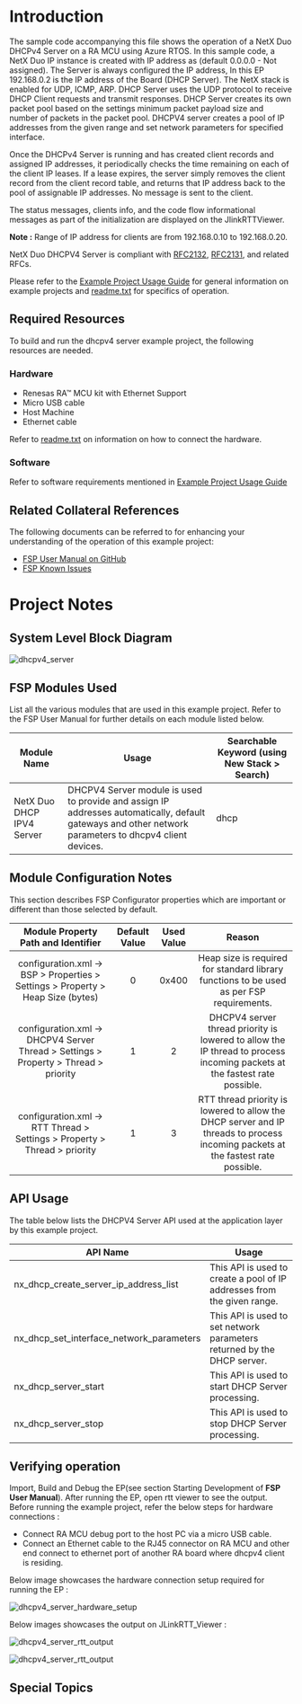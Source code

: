 # Introduction #

The sample code accompanying this file shows the operation of a NetX Duo DHCPv4 Server on a RA MCU using Azure RTOS. 
In this sample code, a NetX Duo IP instance is created with IP address as (default 0.0.0.0 - Not assigned).
The Server is always configured the IP address, In this EP 192.168.0.2 is the IP address of the Board (DHCP Server). 
The NetX stack is enabled for UDP, ICMP, ARP. DHCP Server uses the UDP protocol to receive DHCP Client requests and transmit responses. 
DHCP Server creates its own packet pool based on the settings minimum packet payload size and number of packets in the packet pool. 
DHCPV4 server creates a pool of IP addresses from the given range and set network parameters for specified interface.

Once the DHCPv4 Server is running and has created client records and assigned IP addresses, it
periodically checks the time remaining on each of the client IP leases. If a lease expires, the server simply
removes the client record from the client record table, and returns that IP address back to the pool of
assignable IP addresses. No message is sent to the client.

The status messages, clients info, and the code flow informational messages as part of the initialization are displayed on the JlinkRTTViewer.

**Note :** Range of IP address for clients are from 192.168.0.10 to 192.168.0.20.

NetX Duo DHCPV4 Server is compliant with [RFC2132](https://tools.ietf.org/html/rfc2132), [RFC2131](https://tools.ietf.org/html/rfc2131), and related RFCs.

Please refer to the [Example Project Usage Guide](https://github.com/renesas/ra-fsp-examples/blob/master/example_projects/Example%20Project%20Usage%20Guide.pdf) 
for general information on example projects and [readme.txt](./readme.txt) for specifics of operation.

## Required Resources ##
To build and run the dhcpv4 server example project, the following resources are needed.

### Hardware ###
* Renesas RA™ MCU kit with Ethernet Support
* Micro USB cable
* Host Machine
* Ethernet cable

Refer to [readme.txt](./readme.txt) on information on how to connect the hardware.

### Software ###
Refer to software requirements mentioned in [Example Project Usage Guide](https://github.com/renesas/ra-fsp-examples/blob/master/example_projects/Example%20Project%20Usage%20Guide.pdf)

## Related Collateral References ##
The following documents can be referred to for enhancing your understanding of 
the operation of this example project:
- [FSP User Manual on GitHub](https://renesas.github.io/fsp/)
- [FSP Known Issues](https://github.com/renesas/fsp/issues)

# Project Notes #

## System Level Block Diagram ##
![dhcpv4_server](images/dhcpv4_server.jpg "DHCPV4 Server Block Diagram")

## FSP Modules Used ##
List all the various modules that are used in this example project. Refer to the FSP User Manual for further details on each module listed below.

| Module Name | Usage  | Searchable Keyword (using New Stack > Search) |
|-------------|-----------------------------------------------|-----------------------------------------------|
| NetX Duo DHCP IPV4 Server | DHCPV4 Server module is used to provide and assign IP addresses automatically, default gateways and other network parameters to dhcpv4 client devices.| dhcp |

## Module Configuration Notes ##
This section describes FSP Configurator properties which are important or different than those selected by default. 

|   Module Property Path and Identifier   |   Default Value   |   Used Value   |   Reason   |
| :-------------------------------------: | :---------------: | :------------: | :--------: |
|   configuration.xml -> BSP > Properties > Settings > Property > Heap Size (bytes)| 0 |0x400| Heap size is required for standard library functions to be used as per FSP requirements. |
|   configuration.xml -> DHCPV4 Server Thread > Settings > Property > Thread > priority  |   1   |   2   |   DHCPV4 server thread priority is lowered to allow the IP thread to process incoming packets at the fastest rate possible.   |
|   configuration.xml -> RTT Thread > Settings > Property > Thread > priority  |   1   |   3   |   RTT thread priority is lowered to allow the DHCP server and IP threads to process incoming packets at the fastest rate possible.   |

## API Usage ##

The table below lists the DHCPV4 Server API used at the application layer by this example project.

| API Name    | Usage                                                                          |
|-------------|--------------------------------------------------------------------------------|
|nx_dhcp_create_server_ip_address_list| This API is used to create a pool of IP addresses from the given range. |
|nx_dhcp_set_interface_network_parameters| This API is used to set network parameters returned by the DHCP server.|
|nx_dhcp_server_start| This API is used to start DHCP Server processing.|
|nx_dhcp_server_stop| This API is used to stop DHCP Server processing.|

## Verifying operation ##
Import, Build and Debug the EP(see section Starting Development of **FSP User Manual**). After running the EP, open rtt viewer to see the output.
Before running the example project, refer the below steps for hardware connections :
* Connect RA MCU debug port to the host PC via a micro USB cable. 
* Connect an Ethernet cable to the RJ45 connector on RA MCU and other end connect to ethernet port of another RA board where dhcpv4 client is residing.

Below image showcases the hardware connection setup required for running the EP :

![dhcpv4_server_hardware_setup](images/dhcpv4_server.jpg "DHCPV4 Server Hardware Setup")

Below images showcases the output on JLinkRTT_Viewer :

![dhcpv4_server_rtt_output](images/dhcpv4_server_rtt_log.jpg "DHCPV4 Server RTT Log")

![dhcpv4_server_rtt_output](images/dhcpv4_server_rtt_log1.jpg "DHCPV4 Server RTT Log")

## Special Topics ##
